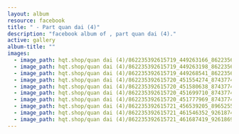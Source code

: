 ```yaml
---
layout: album
resource: facebook
title: " - Part quan dai (4)"
description: "facebook album of , part quan dai (4)."
active: gallery
album-title: ""
images:
  - image_path: hqt.shop/quan dai (4)/862235392615719_449263166_862235659282359_4552680483078328301_n.jpg
  - image_path: hqt.shop/quan dai (4)/862235392615719_449263198_862235625949029_2423406639582632070_n.jpg
  - image_path: hqt.shop/quan dai (4)/862235392615719_449268541_862235605949031_8589047703231996308_n.jpg
  - image_path: hqt.shop/quan dai (4)/862235392615720_451554274_874377411401517_7166240105413272040_n.jpg
  - image_path: hqt.shop/quan dai (4)/862235392615720_451580638_874377438068181_8349507321371714559_n.jpg
  - image_path: hqt.shop/quan dai (4)/862235392615720_451699710_874377451401513_8436884744211678839_n.jpg
  - image_path: hqt.shop/quan dai (4)/862235392615720_451777969_874377401401518_839324631495226478_n.jpg
  - image_path: hqt.shop/quan dai (4)/862235392615721_456539205_896525575853367_7932052501134400857_n.jpg
  - image_path: hqt.shop/quan dai (4)/862235392615721_461546352_926187412887183_3735799258320225372_n.jpg
  - image_path: hqt.shop/quan dai (4)/862235392615721_461687419_926186932887231_5445096246588300252_n.jpg
---
```

